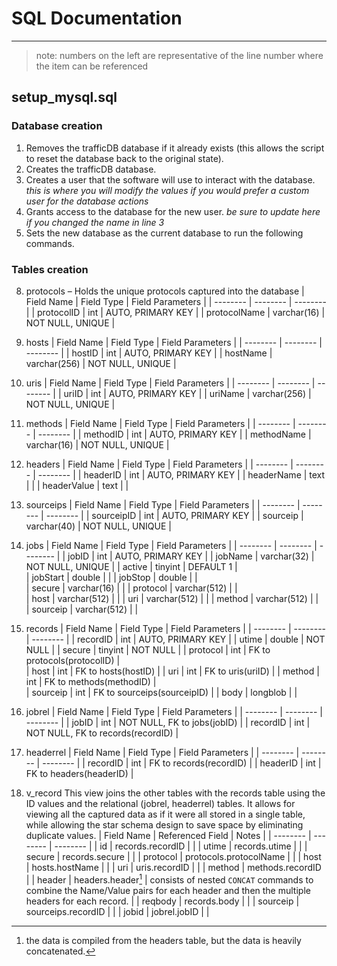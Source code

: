 # SQL Documentation
---
> note: numbers on the left are representative of the line number where the item can be referenced

## setup_mysql.sql

### Database creation
 1. Removes the trafficDB database if it already exists (this allows the script to reset the database back to the original state).
 2. Creates the trafficDB database.
 3. Creates a user that the software will use to interact with the database. 
*this is where you will modify the values if you would prefer a custom user for the database actions*
 4. Grants access to the database for the new user. 
*be sure to update here if you changed the name in line 3*
 6. Sets the new database as the current database to run the following commands.

### Tables creation
8. protocols – Holds the unique protocols captured into the database
| Field Name | Field Type | Field Parameters |
| -------- | -------- | -------- | 
| protocolID | int | AUTO, PRIMARY KEY | 
| protocolName | varchar(16) | NOT NULL, UNIQUE | 

13. hosts 
| Field Name | Field Type | Field Parameters |
| -------- | -------- | -------- | 
| hostID | int | AUTO, PRIMARY KEY | 
| hostName | varchar(256) | NOT NULL, UNIQUE | 

18. uris 
| Field Name | Field Type | Field Parameters |
| -------- | -------- | -------- | 
| uriID | int | AUTO, PRIMARY KEY |
| uriName | varchar(256) | NOT NULL, UNIQUE |

23. methods 
| Field Name | Field Type | Field Parameters |
| -------- | -------- | -------- | 
| methodID | int | AUTO, PRIMARY KEY |
| methodName | varchar(16) | NOT NULL, UNIQUE |

28. headers 
| Field Name | Field Type | Field Parameters |
| -------- | -------- | -------- | 
| headerID | int | AUTO, PRIMARY KEY |
| headerName | text | |
| headerValue | text | |

34. sourceips 
| Field Name | Field Type | Field Parameters |
| -------- | -------- | -------- | 
| sourceipID | int | AUTO, PRIMARY KEY |
| sourceip | varchar(40) | NOT NULL, UNIQUE |

39. jobs 
| Field Name | Field Type | Field Parameters |
| -------- | -------- | -------- | 
| jobID | int | AUTO, PRIMARY KEY | 
| jobName | varchar(32) | NOT NULL, UNIQUE | 
| active | tinyint | DEFAULT 1 |  
| jobStart | double |  | 
| jobStop | double |  |  
| secure | varchar(16) |  | 
| protocol | varchar(512) |  |  
| host | varchar(512) |  | 
| uri | varchar(512) |  | 
| method | varchar(512) |  |  
| sourceip | varchar(512) |  | 

53. records 
| Field Name | Field Type | Field Parameters |
| -------- | -------- | -------- | 
| recordID | int | AUTO, PRIMARY KEY | 
| utime | double | NOT NULL | 
| secure | tinyint | NOT NULL | 
| protocol | int | FK to protocols(protocolID) |  
| host | int | FK to hosts(hostID) | 
| uri | int | FK to uris(uriID) | 
| method | int | FK to methods(methodID) |  
| sourceip | int | FK to sourceips(sourceipID) | 
| body | longblob | | 

70. jobrel 
| Field Name | Field Type | Field Parameters |
| -------- | -------- | -------- | 
| jobID | int | NOT NULL, FK to jobs(jobID) | 
| recordID | int | NOT NULL, FK to records(recordID) | 

77. headerrel 
| Field Name | Field Type | Field Parameters |
| -------- | -------- | -------- | 
| recordID | int | FK to records(recordID) | 
| headerID | int | FK to headers(headerID) |

84. v_record 
	This view joins the other tables with the records table using the ID values and the relational (jobrel, headerrel) tables. It allows for viewing all the captured data as if it were all stored in a single table, while allowing the star schema design to save space by eliminating duplicate values. 
| Field Name | Referenced Field | Notes |
| -------- | -------- | -------- | 
| id | records.recordID |  |
| utime | records.utime |  |
| secure | records.secure |  |
| protocol | protocols.protocolName |  |
| host | hosts.hostName |  |
| uri | uris.recordID |  |
| method | methods.recordID | 
| header | headers.header[^1] |  consists of nested `CONCAT` commands to combine the Name/Value pairs for each header and then the multiple headers for each record. | 
| reqbody | records.body |  |
| sourceip | sourceips.recordID |  |
| jobid | jobrel.jobID |  |

[^1]: the data is compiled from the headers table, but the data is heavily concatenated. 
